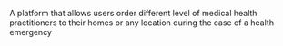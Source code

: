 A platform that allows users order different level of medical health  practitioners to their homes or any location during the case of a health emergency
